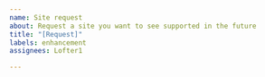```yaml
---
name: Site request
about: Request a site you want to see supported in the future
title: "[Request]"
labels: enhancement
assignees: Lofter1

---
```



